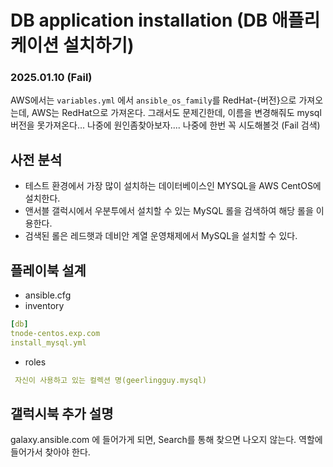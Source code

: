 # DB application installation (DB 애플리케이션 설치하기)

### 2025.01.10 (Fail)
AWS에서는 `variables.yml` 에서 `ansible_os_family`를 RedHat-{버전}으로 가져오는데,
AWS는 RedHat으로 가져온다. 그래서도 문제긴한데, 이름을 변경해줘도 mysql 버전을 못가져온다...
나중에 원인좀찾아보자....
나중에 한번 꼭 시도해볼것 (Fail 검색)

## 사전 분석
- 테스트 환경에서 가장 많이 설치하는 데이터베이스인 MYSQL을 AWS CentOS에 설치한다.
- 앤서블 갤럭시에서 우분투에서 설치할 수 있는 MySQL 롤을 검색하여 해당 롤을 이용한다.
- 검색된 롤은 레드햇과 데비안 계열 운영채제에서 MySQL을 설치할 수 있다.

## 플레이북 설계
- ansible.cfg
- inventory
````yaml
[db]
tnode-centos.exp.com
install_mysql.yml
````

- roles
````yaml
 자신이 사용하고 있는 컬렉션 명(geerlingguy.mysql)
````

## 갤럭시북 추가 설명
galaxy.ansible.com 에 들어가게 되면, Search를 통해 찾으면 나오지 않는다.
역할에 들어가서 찾아야 한다.


